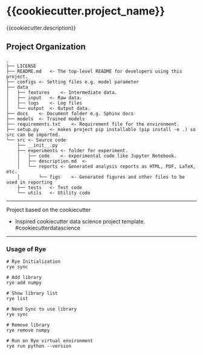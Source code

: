 {{cookiecutter.project_name}}
==============================

{{cookiecutter.description}}

Project Organization
---

    .
    ├── LICENSE
    ├── README.md   <- The top-level README for developers using this project.
    ├── configs <- Setting files e.g. model parameter
    ├── data
    │   ├── features    <- Intermediate data.
    │   ├── input   <- Raw data.
    │   ├── logs    <- Log files
    │   └── output  <- Output data.
    ├── docs    <- Document folder e.g. Sphinx docs
    ├── models  <- Trained models
    ├── requirements.txt    <- Requirement file for the environment.
    ├── setup.py    <- makes project pip installable (pip install -e .) so src can be imported.
    └── src <- Source code
        ├── __init__.py
        ├── experiments <- folder for experiment.
        │   ├── code    <- experimental code like Jupyter Notebook.
        │   ├── description.md  <- 
        │   └── reports <- Generated analysis reports as HTML, PDF, LaTeX, etc.
        │       └── figs    <- Generated figures and other files to be used in reporting
        ├── tests   <- Test code
        └── utils   <- Utility code

---

Project based on the cookiecutter
* Inspired cookiecutter data science project template. #cookiecutterdatascience

---

### Usage of Rye
```
# Rye Initialization
rye sync

# Add library
rye add numpy

# Show library list
rye list

# Need Sync to use library
rye sync

# Remove library
rye remove numpy

# Run on Rye virtual environment
rye run python --version
```